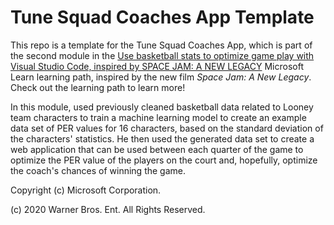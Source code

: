 # Tune Squad Coaches App Template

This repo is a template for the Tune Squad Coaches App, which is part of the second module in the 
[Use basketball stats to optimize game play with Visual Studio Code, inspired by SPACE JAM: A NEW LEGACY](https://aka.ms/ExploreSportsWithCode/) Microsoft Learn learning path, inspired by the new film *Space Jam: A New Legacy*. Check out the learning path to learn more!

In this module, used previously cleaned basketball data related to Looney team characters to train a machine learning model to create an example data set of PER values for 16 characters, based on the standard deviation of the characters' statistics. He then used the generated data set to create a web application that can be used between each quarter of the game to optimize the PER value of the players on the court and, hopefully, optimize the coach's chances of winning the game.

Copyright (c) Microsoft Corporation.

(c) 2020 Warner Bros. Ent. All Rights Reserved.

